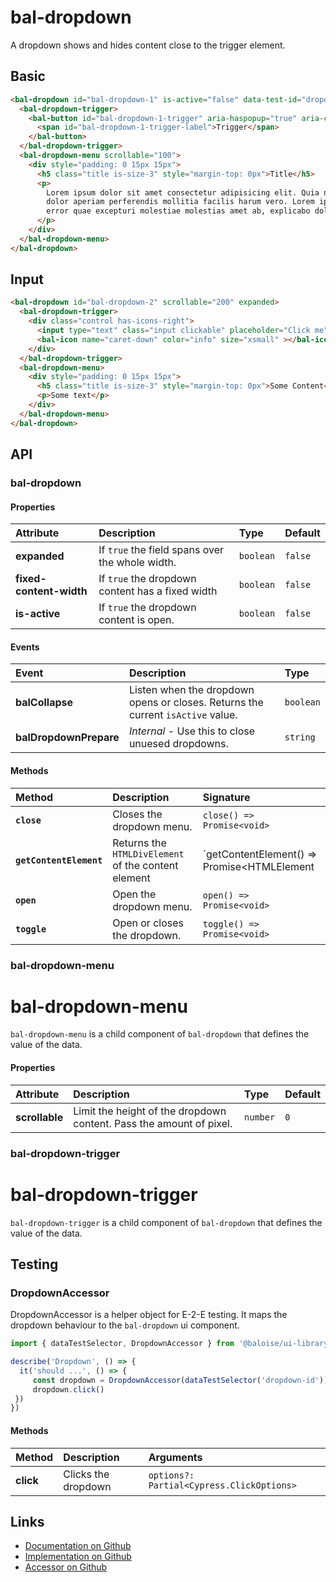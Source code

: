 # bal-dropdown

<!-- START: human documentation top -->

A dropdown shows and hides content close to the trigger element.

<!-- END: human documentation top -->

## Basic

<ClientOnly>  <docs-demo-bal-dropdown-39></docs-demo-bal-dropdown-39></ClientOnly>

```html
<bal-dropdown id="bal-dropdown-1" is-active="false" data-test-id="dropdown">
  <bal-dropdown-trigger>
    <bal-button id="bal-dropdown-1-trigger" aria-haspopup="true" aria-controls="dropdown-menu" color="is-info" outlined>
      <span id="bal-dropdown-1-trigger-label">Trigger</span>
    </bal-button>
  </bal-dropdown-trigger>
  <bal-dropdown-menu scrollable="100">
    <div style="padding: 0 15px 15px">
      <h5 class="title is-size-3" style="margin-top: 0px">Title</h5>
      <p>
        Lorem ipsum dolor sit amet consectetur adipisicing elit. Quia nihil dolore nesciunt sed minus doloremque error quae excepturi molestiae molestias amet ab, explicabo
        dolor aperiam perferendis mollitia facilis harum vero. Lorem ipsum dolor sit amet consectetur adipisicing elit. Quia nihil dolore nesciunt sed minus doloremque
        error quae excepturi molestiae molestias amet ab, explicabo dolor aperiam perferendis mollitia facilis harum vero.
      </p>
    </div>
  </bal-dropdown-menu>
</bal-dropdown>
```

## Input

<ClientOnly>  <docs-demo-bal-dropdown-40></docs-demo-bal-dropdown-40></ClientOnly>

```html
<bal-dropdown id="bal-dropdown-2" scrollable="200" expanded>
  <bal-dropdown-trigger>
    <div class="control has-icons-right">
      <input type="text" class="input clickable" placeholder="Click me" readonly id="bal-dropdown-2-trigger" >
      <bal-icon name="caret-down" color="info" size="xsmall" ></bal-icon>
    </div>
  </bal-dropdown-trigger>
  <bal-dropdown-menu>
    <div style="padding: 0 15px 15px">
      <h5 class="title is-size-3" style="margin-top: 0px">Some Content</h5>
      <p>Some text</p>
    </div>
  </bal-dropdown-menu>
</bal-dropdown>
```


## API

### bal-dropdown

#### Properties

| Attribute               | Description                                      | Type      | Default |
| :---------------------- | :----------------------------------------------- | :-------- | :------ |
| **expanded**            | If `true` the field spans over the whole width.  | `boolean` | `false` |
| **fixed-content-width** | If `true` the dropdown content has a fixed width | `boolean` | `false` |
| **is-active**           | If `true` the dropdown content is open.          | `boolean` | `false` |

#### Events

| Event                  | Description                                                                     | Type      |
| :--------------------- | :------------------------------------------------------------------------------ | :-------- |
| **balCollapse**        | Listen when the dropdown opens or closes. Returns the current `isActive` value. | `boolean` |
| **balDropdownPrepare** | *Internal* - Use this to close unuesed dropdowns.                               | `string`  |

#### Methods

| Method                  | Description                                         | Signature                                            |
| :---------------------- | :-------------------------------------------------- | :--------------------------------------------------- |
| **`close`**             | Closes the dropdown menu.                           | `close() => Promise<void>`                           |
| **`getContentElement`** | Returns the `HTMLDivElement` of the content element | `getContentElement() => Promise<HTMLElement | null>` |
| **`open`**              | Open the dropdown menu.                             | `open() => Promise<void>`                            |
| **`toggle`**            | Open or closes the dropdown.                        | `toggle() => Promise<void>`                          |

### bal-dropdown-menu


# bal-dropdown-menu

`bal-dropdown-menu` is a child component of `bal-dropdown` that defines the value of the data.

#### Properties

| Attribute      | Description                                                         | Type     | Default |
| :------------- | :------------------------------------------------------------------ | :------- | :------ |
| **scrollable** | Limit the height of the dropdown content. Pass the amount of pixel. | `number` | `0`     |

### bal-dropdown-trigger


# bal-dropdown-trigger

`bal-dropdown-trigger` is a child component of `bal-dropdown` that defines the value of the data.


## Testing

### DropdownAccessor

DropdownAccessor is a helper object for E-2-E testing.
It maps the dropdown behaviour to the `bal-dropdown` ui component.

```typescript
import { dataTestSelector, DropdownAccessor } from '@baloise/ui-library-testing'

describe('Dropdown', () => {
  it('should ...', () => {
     const dropdown = DropdownAccessor(dataTestSelector('dropdown-id')).get()
     dropdown.click()
 })
})
```

#### Methods

| Method    | Description         | Arguments                                 |
| :-------- | :------------------ | :---------------------------------------- |
| **click** | Clicks the dropdown | `options?: Partial<Cypress.ClickOptions>` |

<!-- START: human documentation bottom -->

<!-- END: human documentation bottom -->


## Links

* [Documentation on Github](https://github.com/baloise/ui-library/blob/master/docs/src/components/components/bal-dropdown.md)
* [Implementation on Github](https://github.com/baloise/ui-library/blob/master/packages/library/src/components/bal-dropdown)
* [Accessor on Github](https://github.com/baloise/ui-library/blob/master/packages/testing/src/accessors/dropdown.accessor.ts)

<ClientOnly>
  <docs-component-script tag="balDropdown"></docs-component-script>
</ClientOnly>
